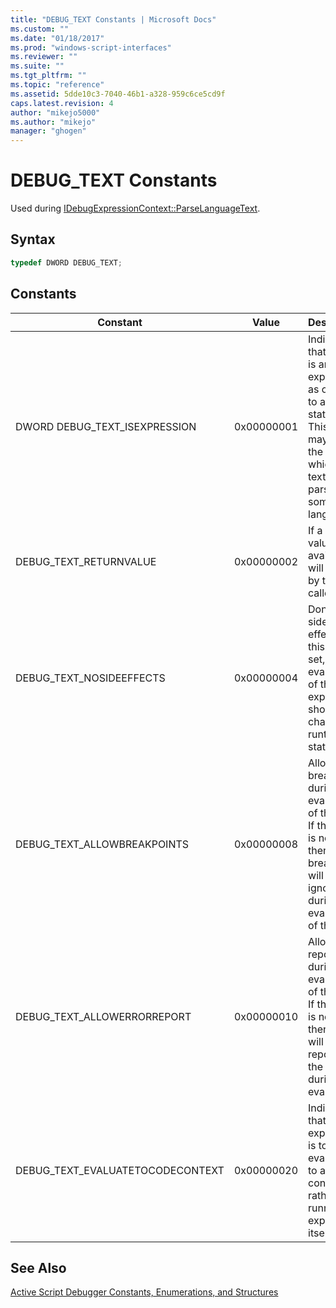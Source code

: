 ```yaml
---
title: "DEBUG_TEXT Constants | Microsoft Docs"
ms.custom: ""
ms.date: "01/18/2017"
ms.prod: "windows-script-interfaces"
ms.reviewer: ""
ms.suite: ""
ms.tgt_pltfrm: ""
ms.topic: "reference"
ms.assetid: 5dde10c3-7040-46b1-a328-959c6ce5cd9f
caps.latest.revision: 4
author: "mikejo5000"
ms.author: "mikejo"
manager: "ghogen"
---
```

# DEBUG_TEXT Constants
Used during [IDebugExpressionContext::ParseLanguageText](../../winscript/reference/idebugexpressioncontext-parselanguagetext.md).  
  
## Syntax  
  
```cpp
typedef DWORD DEBUG_TEXT;  
```  
  
## Constants  
  
|Constant|Value|Description|  
|--------------|-----------|-----------------|  
|DWORD DEBUG_TEXT_ISEXPRESSION|0x00000001|Indicates that the text is an expression as opposed to a statement. This flag may affect the way in which the text is parsed by some languages.|  
|DEBUG_TEXT_RETURNVALUE|0x00000002|If a return value is available, it will be used by the caller.|  
|DEBUG_TEXT_NOSIDEEFFECTS|0x00000004|Don't allow side effects. If this flag is set, the evaluation of the expression should change no runtime state.|  
|DEBUG_TEXT_ALLOWBREAKPOINTS|0x00000008|Allow breakpoints during the evaluation of the text. If this flag is not set, then breakpoints will be ignored during the evaluation of the text.|  
|DEBUG_TEXT_ALLOWERRORREPORT|0x00000010|Allow error reports during the evaluation of the text. If this flag is not set, then errors will not be reported to the host during the evaluation.|  
|DEBUG_TEXT_EVALUATETOCODECONTEXT|0x00000020|Indicates that the expression is to be evaluated to a code context rather than running the expression itself.|  
  
## See Also  
 [Active Script Debugger Constants, Enumerations, and Structures](../../winscript/reference/active-script-debugger-constants-enumerations-and-structures.md)